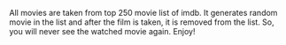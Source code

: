 All movies are taken from top 250 movie list of imdb. It generates random movie in the list and after the film is taken, it is removed from the list. So, you will never see the watched movie again. Enjoy!
